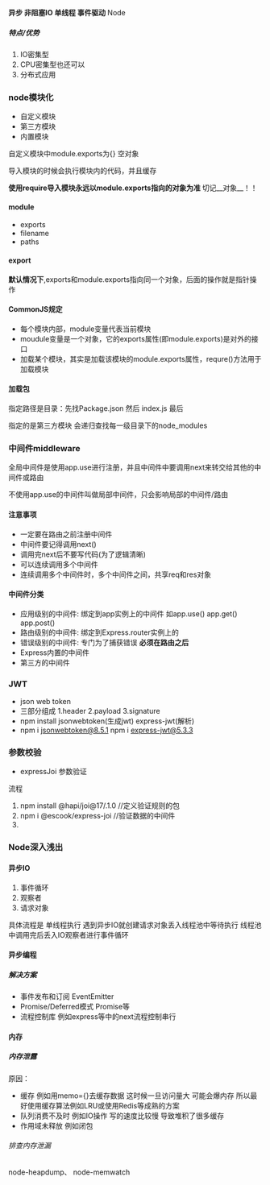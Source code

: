 **异步 非阻塞IO 单线程 事件驱动** Node

##### 特点/优势

1. IO密集型
2. CPU密集型也还可以
3. 分布式应用





### node模块化

- 自定义模块
- 第三方模块
- 内置模块

自定义模块中module.exports为{} 空对象

导入模块的时候会执行模块内的代码，并且缓存

__使用require导入模块永远以module.exports指向的对象为准__    切记__对象__！！

#### module

- exports
- filename
- paths

#### export

__默认情况下__,exports和module.exports指向同一个对象，后面的操作就是指针操作

#### CommonJS规定

- 每个模块内部，module变量代表当前模块
- moudule变量是一个对象，它的exports属性(即module.exports)是对外的接口
- 加载某个模块，其实是加载该模块的module.exports属性，requre()方法用于加载模块

#### 加载包

指定路径是目录：先找Package.json 然后 index.js 最后

指定的是第三方模块 会递归查找每一级目录下的node_modules

### 中间件middleware

全局中间件是使用app.use进行注册，并且中间件中要调用next来转交给其他的中间件或路由

不使用app.use的中间件叫做局部中间件，只会影响局部的中间件/路由

#### 注意事项

- 一定要在路由之前注册中间件
- 中间件要记得调用next()
- 调用完next后不要写代码(为了逻辑清晰)
- 可以连续调用多个中间件
- 连续调用多个中间件时，多个中间件之间，共享req和res对象

#### 中间件分类

- 应用级别的中间件: 绑定到app实例上的中间件 如app.use() app.get() app.post()
- 路由级别的中间件: 绑定到Express.router实例上的
- 错误级别的中间件: 专门为了捕获错误 **必须在路由之后**
- Express内置的中间件
- 第三方的中间件

### JWT

- json web token 
- 三部分组成  1.header 2.payload 3.signature
- npm install jsonwebtoken(生成jwt) express-jwt(解析)
- npm i jsonwebtoken@8.5.1 npm i express-jwt@5.3.3

### 参数校验

- expressJoi 参数验证

流程

1. npm install @hapi/joi@17/.1.0  //定义验证规则的包
2. npm i @escook/express-joi  //验证数据的中间件
3. 











### Node深入浅出



#### 异步IO

1. 事件循环
2. 观察者
3. 请求对象

具体流程是 单线程执行 遇到异步IO就创建请求对象丢入线程池中等待执行 线程池中调用完后丢入IO观察者进行事件循环



#### 异步编程

##### 解决方案

- 事件发布和订阅 EventEmitter
- Promise/Deferred模式 Promise等
- 流程控制库 例如express等中的next流程控制串行





#### 内存

##### 内存泄露

原因：

- 缓存 例如用memo={}去缓存数据  这时候一旦访问量大 可能会爆内存 所以最好使用缓存算法例如LRU或使用Redis等成熟的方案
- 队列消费不及时 例如IO操作 写的速度比较慢 导致堆积了很多缓存
- 作用域未释放 例如闭包

###### 排查内存泄漏

node-heapdump、 node-memwatch
